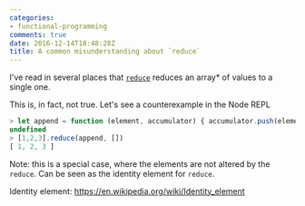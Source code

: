 ```yaml
---
categories:
- functional-programming
comments: true
date: 2016-12-14T18:48:28Z
title: A common misunderstanding about `reduce`
---
```


I've read in several places that [`reduce`][mdn-reduce] reduces an array\* of values to a single one.

This is, in fact, not true. Let's see a counterexample in the Node REPL

```javascript
> let append = function (element, accumulator) { accumulator.push(element); return accumulator };
undefined
> [1,2,3].reduce(append, [])
[ 1, 2, 3 ]
```

Note: this is a special case, where the elements are not altered by the `reduce`. Can be seen as the identity element for `reduce`.

[mdn-reduce]: https://developer.mozilla.org/en/docs/Web/JavaScript/Reference/Global_Objects/Array/reduce

Identity element: https://en.wikipedia.org/wiki/Identity_element

